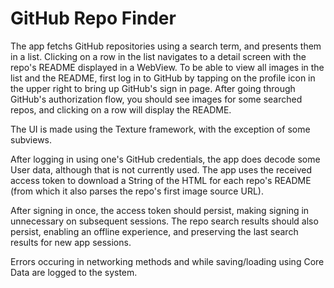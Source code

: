 # GitHub Repo Finder

The app fetchs GitHub repositories using a search term, and presents them in a list. Clicking on a row in the list navigates to a detail screen with the repo's README displayed in a WebView. To be able to view all images in the list and the README, first log in to GitHub by tapping on the profile icon in the upper right to bring up GitHub's sign in page. After going through GitHub's authorization flow, you should see images for some searched repos, and clicking on a row will display the README.

The UI is made using the Texture framework, with the exception of some subviews. 

After logging in using one's GitHub credentials, the app does decode some User data, although that is not currently used. The app uses the received access token to download a String of the HTML for each repo's README (from which it also parses the repo's first image source URL). 

After signing in once, the access token should persist, making signing in unnecessary on subsequent sessions. The repo search results should also persist, enabling an offline experience, and preserving the last search results for new app sessions.

Errors occuring in networking methods and while saving/loading using Core Data are logged to the system.
